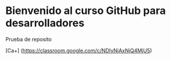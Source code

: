 # Bienvenido al curso GitHub para desarrolladores

Prueba de reposito

[Ca+] (https://classroom.google.com/c/NDIyNjAxNjQ4MjU5)
